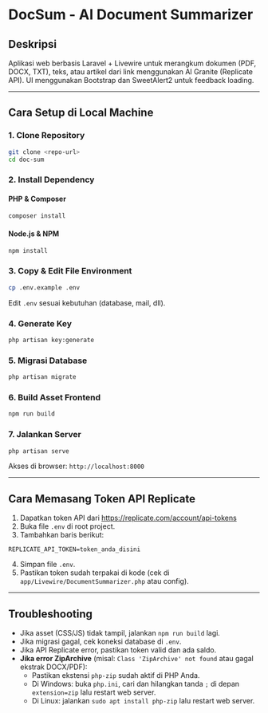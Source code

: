 # DocSum - AI Document Summarizer

## Deskripsi
Aplikasi web berbasis Laravel + Livewire untuk merangkum dokumen (PDF, DOCX, TXT), teks, atau artikel dari link menggunakan AI Granite (Replicate API). UI menggunakan Bootstrap dan SweetAlert2 untuk feedback loading.

---

## Cara Setup di Local Machine

### 1. Clone Repository
```bash
git clone <repo-url>
cd doc-sum
```

### 2. Install Dependency
#### PHP & Composer
```bash
composer install
```
#### Node.js & NPM
```bash
npm install
```

### 3. Copy & Edit File Environment
```bash
cp .env.example .env
```
Edit `.env` sesuai kebutuhan (database, mail, dll).

### 4. Generate Key
```bash
php artisan key:generate
```

### 5. Migrasi Database
```bash
php artisan migrate
```

### 6. Build Asset Frontend
```bash
npm run build
```

### 7. Jalankan Server
```bash
php artisan serve
```
Akses di browser: `http://localhost:8000`

---

## Cara Memasang Token API Replicate

1. Dapatkan token API dari https://replicate.com/account/api-tokens
2. Buka file `.env` di root project.
3. Tambahkan baris berikut:
```
REPLICATE_API_TOKEN=token_anda_disini
```
4. Simpan file `.env`.
5. Pastikan token sudah terpakai di kode (cek di `app/Livewire/DocumentSummarizer.php` atau config).

---

## Troubleshooting
- Jika asset (CSS/JS) tidak tampil, jalankan `npm run build` lagi.
- Jika migrasi gagal, cek koneksi database di `.env`.
- Jika API Replicate error, pastikan token valid dan ada saldo.
- **Jika error ZipArchive** (misal: `Class 'ZipArchive' not found` atau gagal ekstrak DOCX/PDF):
    - Pastikan ekstensi `php-zip` sudah aktif di PHP Anda.
    - Di Windows: buka `php.ini`, cari dan hilangkan tanda `;` di depan `extension=zip` lalu restart web server.
    - Di Linux: jalankan `sudo apt install php-zip` lalu restart web server.
